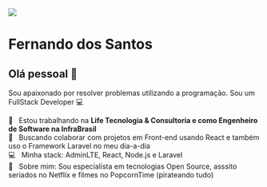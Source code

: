 <img width="auto" src="https://fedoraproject.org/w/uploads/c/c5/Artwork_PromoBanners_fedora-by-night-banner.png">


# Fernando dos Santos

## Olá pessoal 👋
Sou apaixonado por resolver problemas utilizando a programação.
Sou um FullStack Developer :computer:

 :rocket:  &nbsp; Estou trabalhando na **Life Tecnologia & Consultoria e como Engenheiro de Software na InfraBrasil**
 <br/> :purple_heart: &nbsp; Buscando colaborar com projetos em Front-end usando React e também uso o Framework Laravel no meu dia-a-dia
 <br/> :computer: &nbsp; Minha stack: AdminLTE, React, Node.js e Laravel
 <br/> 💬  &nbsp; Sobre mim: Sou especialista em tecnologias Open Source, asssito seriados no Netflix e filmes no PopcornTime (pirateando tudo)
